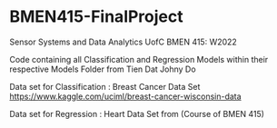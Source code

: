 # BMEN415-FinalProject
Sensor Systems and Data Analytics
UofC BMEN 415: W2022

Code containing all Classification and Regression Models within their respective Models Folder from Tien Dat Johny Do

Data set for Classification : Breast Cancer Data Set https://www.kaggle.com/uciml/breast-cancer-wisconsin-data  

Data set for Regression : Heart Data Set from (Course of BMEN 415)
